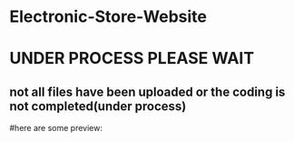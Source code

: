 # Electronic-Store-Website
<h1>UNDER PROCESS PLEASE WAIT</h1><h2>not all files have been uploaded or the coding is not completed(under process)</h2>


#here are some preview:
